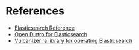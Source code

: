 # References
- [Elasticsearch Reference](https://elasticsearch.oofbird.net/) 
- [Open Distro for Elasticsearch](https://opendistro.github.io/for-elasticsearch/) 
- [Vulcanizer: a library for operating Elasticsearch](https://githubengineering.com/vulcanizer-a-library-for-elasticsearch/) 
